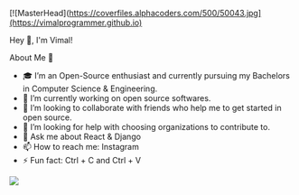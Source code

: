    [![MasterHead](https://coverfiles.alphacoders.com/500/50043.jpg](https://vimalprogrammer.github.io)
   
   Hey 👋, I'm Vimal!

   About Me 🚀
- 🎓 I’m an Open-Source enthusiast and currently pursuing my Bachelors in Computer Science & Engineering.
- 🔭 I’m currently working on open source softwares.
- 👯 I’m looking to collaborate with friends who help me to get started in open source.
- 🤔 I’m looking for help with choosing organizations to contribute to.
- 💬 Ask me about React & Django 
- 📫 How to reach me: Instagram
- ⚡ Fun fact: Ctrl + C and Ctrl + V

<img src="https://github-readme-stats.vercel.app/api?username=vimalprogrammer&show_icons=true">
